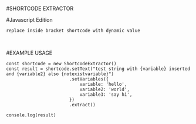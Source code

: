 #SHORTCODE EXTRACTOR<br/>

#Javascript Edition<br/>

```
replace inside bracket shortcode with dynamic value
```
<br/>

#EXAMPLE USAGE
```
const shortcode = new ShortcodeExtractor()
const result = shortcode.setText("test string with {variable} inserted and {variable2} also {notexistvariable}")
                        .setVariables({
                            variable: 'hello',
                            variable2: 'world',
                            variable3: 'say hi',
                        })
                        .extract()

console.log(result)

```